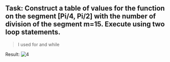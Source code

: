 ## Task: Construct a table of values ​​for the function on the segment [Pi/4, Pi/2] with the number of division of the segment m=15. Execute using two loop statements. 
> I used for and while

Result: 
![4](https://github.com/demurre/CPPLearning/assets/117121382/49dd92f8-ff0e-4424-8bb9-1fe02468d627)

